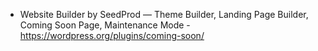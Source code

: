 - Website Builder by SeedProd — Theme Builder, Landing Page Builder, Coming Soon Page, Maintenance Mode - https://wordpress.org/plugins/coming-soon/